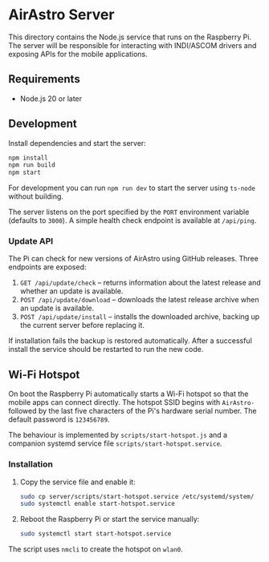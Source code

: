 # AirAstro Server

This directory contains the Node.js service that runs on the Raspberry Pi. The server will be responsible for interacting with INDI/ASCOM drivers and exposing APIs for the mobile applications.

## Requirements

- Node.js 20 or later

## Development

Install dependencies and start the server:

```bash
npm install
npm run build
npm start
```

For development you can run `npm run dev` to start the server using `ts-node` without building.

The server listens on the port specified by the `PORT` environment variable (defaults to `3000`). A simple health check endpoint is available at `/api/ping`.

### Update API

The Pi can check for new versions of AirAstro using GitHub releases. Three endpoints are exposed:

1. `GET /api/update/check` – returns information about the latest release and whether an update is available.
2. `POST /api/update/download` – downloads the latest release archive when an update is available.
3. `POST /api/update/install` – installs the downloaded archive, backing up the current server before replacing it.

If installation fails the backup is restored automatically. After a successful install the service should be restarted to run the new code.

## Wi-Fi Hotspot

On boot the Raspberry Pi automatically starts a Wi-Fi hotspot so that the mobile apps can connect directly. The hotspot SSID begins with `AirAstro-` followed by the last five characters of the Pi's hardware serial number. The default password is `123456789`.

The behaviour is implemented by `scripts/start-hotspot.js` and a companion systemd service file `scripts/start-hotspot.service`.

### Installation

1. Copy the service file and enable it:
   ```bash
   sudo cp server/scripts/start-hotspot.service /etc/systemd/system/
   sudo systemctl enable start-hotspot.service
   ```
2. Reboot the Raspberry Pi or start the service manually:
   ```bash
   sudo systemctl start start-hotspot.service
   ```

The script uses `nmcli` to create the hotspot on `wlan0`.